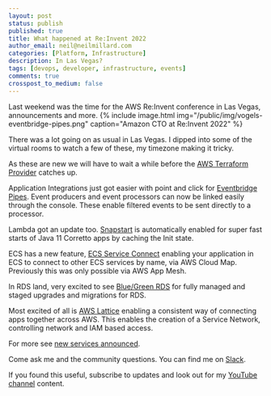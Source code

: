 ```yaml
---
layout: post
status: publish
published: true
title: What happened at Re:Invent 2022
author_email: neil@neilmillard.com
categories: [Platform, Infrastructure]
description: In Las Vegas?
tags: [devops, developer, infrastructure, events]
comments: true
crosspost_to_medium: false
---
```

Last weekend was the time for the AWS Re:Invent conference in Las Vegas, announcements and more.
{% include image.html
img="/public/img/vogels-eventbridge-pipes.png"
caption="Amazon CTO at Re:Invent 2022" %}

There was a lot going on as usual in Las Vegas. I dipped into some of the virtual rooms to watch a few of these, my
timezone making it tricky.

As these are new we will have to wait a while before the [AWS Terraform Provider][terraform] catches up.

Application Integrations just got easier with point and click for [Eventbridge Pipes][pipes]. Event producers and event processors
can now be linked easily through the console. These enable filtered events to be sent directly to a processor.

Lambda got an update too. [Snapstart][snapstart] is automatically enabled for super fast starts of Java 11 Corretto
apps by caching the Init state.

ECS has a new feature, [ECS Service Connect][ecsc] enabling your application in ECS to connect to other ECS services by
name, via AWS Cloud Map. Previously this was only possible via AWS App Mesh.

In RDS land, very excited to see [Blue/Green RDS][bgrds] for fully managed and staged upgrades and migrations for RDS.

Most excited of all is [AWS Lattice][lattice] enabling a consistent way of connecting apps together across AWS. This
enables the creation of a Service Network, controlling network and IAM based access.

For more see [new services announced][reinvent-announcements].

Come ask me and the community questions. You can find me on [Slack]({{site.data.slack.invite}}).


If you found this useful, subscribe to updates and look out for my [YouTube channel]({{site.data.youtube.channel}}) content.

[reinvent-announcements]: https://aws.amazon.com/blogs/aws/top-announcements-of-aws-reinvent-2022/
[terraform]: https://registry.terraform.io/providers/hashicorp/aws/latest/docs
[pipes]: https://aws.amazon.com/blogs/aws/new-create-point-to-point-integrations-between-event-producers-and-consumers-with-amazon-eventbridge-pipes/
[snapstart]: https://aws.amazon.com/blogs/aws/new-accelerate-your-lambda-functions-with-lambda-snapstart/
[ecsc]: https://aws.amazon.com/blogs/aws/new-amazon-ecs-service-connect-enabling-easy-communication-between-microservices/
[bgrds]: https://aws.amazon.com/blogs/aws/new-fully-managed-blue-green-deployments-in-amazon-aurora-and-amazon-rds/
[lattice]: https://aws.amazon.com/blogs/aws/introducing-vpc-lattice-simplify-networking-for-service-to-service-communication-preview/

